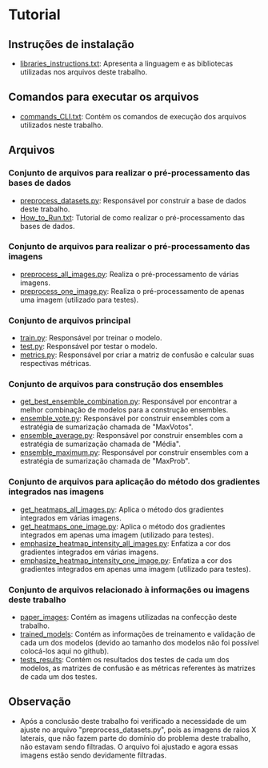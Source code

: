 # Tutorial


## Instruções de instalação

- [libraries_instructions.txt](libraries_instructions.txt): Apresenta a linguagem e as bibliotecas utilizadas nos arquivos deste trabalho.


## Comandos para executar os arquivos

- [commands_CLI.txt](commands_CLI.txt): Contém os comandos de execução dos arquivos utilizados neste trabalho.


## Arquivos

### Conjunto de arquivos para realizar o pré-processamento das bases de dados

- [preprocess_datasets.py](code/preprocess/preprocess_datasets/preprocess_datasets.py): Responsável por construir a base de dados deste trabalho.
- [How_to_Run.txt](code/preprocess/preprocess_datasets/How_to_Run.txt): Tutorial de como realizar o pré-processamento das bases de dados.


### Conjunto de arquivos para realizar o pré-processamento das imagens

- [preprocess_all_images.py](code/preprocess/preprocess_images/preprocess_all_images.py): Realiza o pré-processamento de várias imagens.
- [preprocess_one_image.py](code/preprocess/preprocess_images/preprocess_one_image.py): Realiza o pré-processamento de apenas uma imagem (utilizado para testes).


### Conjunto de arquivos principal

- [train.py](code/train.py): Responsável por treinar o modelo.
- [test.py](code/test.py): Responsável por testar o modelo.
- [metrics.py](code/metrics.py): Responsável por criar a matriz de confusão e calcular suas respectivas métricas.


### Conjunto de arquivos para construção dos ensembles

- [get_best_ensemble_combination.py](code/test_types/ensembles/get_best_ensemble_combination.py): Responsável por encontrar a melhor combinação de modelos para a construção ensembles.
- [ensemble_vote.py](code/test_types/ensembles/ensemble_vote/ensemble_vote.py): Responsável por construir ensembles com a estratégia de sumarização chamada de "MaxVotos".
- [ensemble_average.py](code/test_types/ensembles/ensemble_average/ensemble_average.py): Responsável por construir ensembles com a estratégia de sumarização chamada de "Média".
- [ensemble_maximum.py](code/test_types/ensembles/ensemble_maximum/ensemble_maximum.py): Responsável por construir ensembles com a estratégia de sumarização chamada de "MaxProb".


### Conjunto de arquivos para aplicação do método dos gradientes integrados nas imagens

- [get_heatmaps_all_images.py](code/heatmaps/get_heatmaps/get_heatmaps_all_images.py): Aplica o método dos gradientes integrados em várias imagens.
- [get_heatmaps_one_image.py](code/heatmaps/get_heatmaps/get_heatmaps_one_image.py): Aplica o método dos gradientes integrados em apenas uma imagem (utilizado para testes).
- [emphasize_heatmap_intensity_all_images.py](code/heatmaps/emphasize_heatmap_intensity/emphasize_heatmap_intensity_all_images.py): Enfatiza a cor dos gradientes integrados em várias imagens.
- [emphasize_heatmap_intensity_one_image.py](code/heatmaps/emphasize_heatmap_intensity/emphasize_heatmap_intensity_one_image.py): Enfatiza a cor dos gradientes integrados em apenas uma imagem (utilizado para testes).


### Conjunto de arquivos relacionado à informações ou imagens deste trabalho

- [paper_images](paper_images): Contém as imagens utilizadas na confecção deste trabalho.
- [trained_models](trained_models): Contém as informações de treinamento e validação de cada um dos modelos (devido ao tamanho dos modelos não foi possível colocá-los aqui no github).
- [tests_results](tests_results): Contém os resultados dos testes de cada um dos modelos, as matrizes de confusão e as métricas referentes às matrizes de cada um dos testes.


## Observação

- Após a conclusão deste trabalho foi verificado a necessidade de um ajuste no arquivo "preprocess_datasets.py", pois as imagens de raios X laterais, que não fazem parte do domínio do problema deste trabalho, não estavam sendo filtradas. O arquivo foi ajustado e agora essas imagens estão sendo devidamente filtradas.

